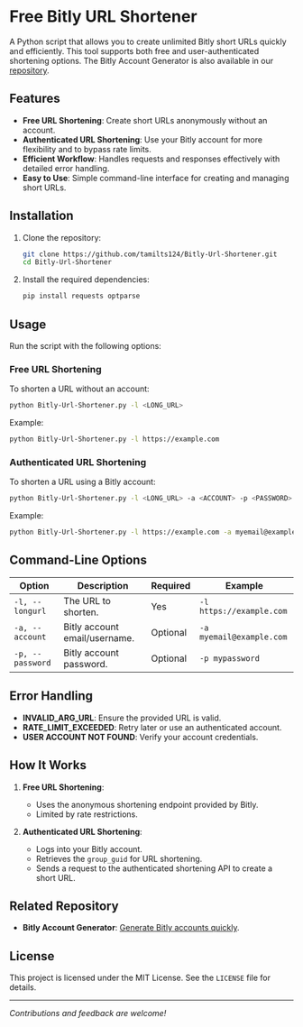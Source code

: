 # Free Bitly URL Shortener

A Python script that allows you to create unlimited Bitly short URLs quickly and efficiently. This tool supports both free and user-authenticated shortening options. The Bitly Account Generator is also available in our [repository](https://github.com/tamilts124/Bitly-Url-Shortener).

## Features

- **Free URL Shortening**: Create short URLs anonymously without an account.
- **Authenticated URL Shortening**: Use your Bitly account for more flexibility and to bypass rate limits.
- **Efficient Workflow**: Handles requests and responses effectively with detailed error handling.
- **Easy to Use**: Simple command-line interface for creating and managing short URLs.

## Installation

1. Clone the repository:
   ```bash
   git clone https://github.com/tamilts124/Bitly-Url-Shortener.git
   cd Bitly-Url-Shortener
   ```
2. Install the required dependencies:
   ```bash
   pip install requests optparse
   ```

## Usage

Run the script with the following options:

### Free URL Shortening
To shorten a URL without an account:
```bash
python Bitly-Url-Shortener.py -l <LONG_URL>
```
Example:
```bash
python Bitly-Url-Shortener.py -l https://example.com
```

### Authenticated URL Shortening
To shorten a URL using a Bitly account:
```bash
python Bitly-Url-Shortener.py -l <LONG_URL> -a <ACCOUNT> -p <PASSWORD>
```
Example:
```bash
python Bitly-Url-Shortener.py -l https://example.com -a myemail@example.com -p mypassword
```

## Command-Line Options

| Option       | Description                              | Required | Example                     |
|--------------|------------------------------------------|----------|-----------------------------|
| `-l, --longurl` | The URL to shorten.                     | Yes      | `-l https://example.com`    |
| `-a, --account` | Bitly account email/username.           | Optional | `-a myemail@example.com`    |
| `-p, --password` | Bitly account password.                 | Optional | `-p mypassword`             |

## Error Handling

- **INVALID_ARG_URL**: Ensure the provided URL is valid.
- **RATE_LIMIT_EXCEEDED**: Retry later or use an authenticated account.
- **USER ACCOUNT NOT FOUND**: Verify your account credentials.

## How It Works

1. **Free URL Shortening**:
   - Uses the anonymous shortening endpoint provided by Bitly.
   - Limited by rate restrictions.

2. **Authenticated URL Shortening**:
   - Logs into your Bitly account.
   - Retrieves the `group_guid` for URL shortening.
   - Sends a request to the authenticated shortening API to create a short URL.

## Related Repository

- **Bitly Account Generator**: [Generate Bitly accounts quickly](https://github.com/tamilts124/Bitly-Url-Shortener).

## License

This project is licensed under the MIT License. See the `LICENSE` file for details.

---

*Contributions and feedback are welcome!*

